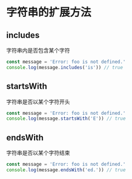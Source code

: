 # 字符串的扩展方法

## includes

字符串内是否包含某个字符

```js
const message = 'Error: foo is not defined.'
console.log(message.includes('is')) // true
```

## startsWith

字符串是否以某个字符开头

```js
const message = 'Error: foo is not defined.'
console.log(message.startsWith('E')) // true
```

## endsWith

字符串是否以某个字符结束

```js
const message = 'Error: foo is not defined.'
console.log(message.endsWith('ed.')) // true
```